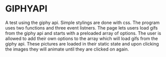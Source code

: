 # GIPHYAPI
A test using the giphy api. Simple stylings are done with css. The program uses two 
functions and three event listners. The page lets users load gifs from the giphy api 
and starts with a preloaded array of options. The user is allowed to add their own options 
to the array which will load gifs from the giphy api. These pictures are loaded in their 
static state and upon clicking the images they will animate until they are clicked on 
again. 